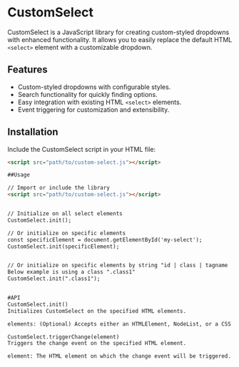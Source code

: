 # CustomSelect

CustomSelect is a JavaScript library for creating custom-styled dropdowns with enhanced functionality. It allows you to easily replace the default HTML `<select>` element with a customizable dropdown.

## Features

- Custom-styled dropdowns with configurable styles.
- Search functionality for quickly finding options.
- Easy integration with existing HTML `<select>` elements.
- Event triggering for customization and extensibility.

## Installation

Include the CustomSelect script in your HTML file:

```html
<script src="path/to/custom-select.js"></script>

##Usage

// Import or include the library
<script src="path/to/custom-select.js"></script>


// Initialize on all select elements
CustomSelect.init();

// Or initialize on specific elements
const specificElement = document.getElementById('my-select');
CustomSelect.init(specificElement);


// Or initialize on specific elements by string "id | class | tagname | attribute"
Below example is using a class ".class1"
CustomSelect.init(".class1");


#API
CustomSelect.init()
Initializes CustomSelect on the specified HTML elements.

elements: (Optional) Accepts either an HTMLElement, NodeList, or a CSS selector string. If not provided, it will initialize on all .custom-select elements.

CustomSelect.triggerChange(element)
Triggers the change event on the specified HTML element.

element: The HTML element on which the change event will be triggered.
